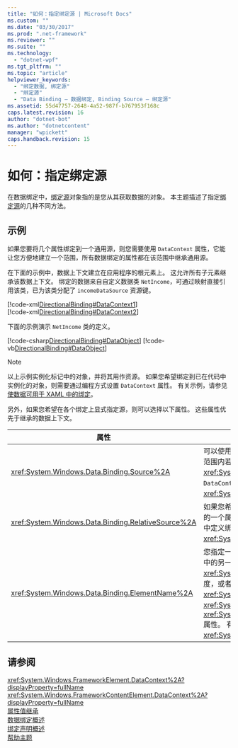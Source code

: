 ```yaml
---
title: "如何：指定绑定源 | Microsoft Docs"
ms.custom: ""
ms.date: "03/30/2017"
ms.prod: ".net-framework"
ms.reviewer: ""
ms.suite: ""
ms.technology: 
  - "dotnet-wpf"
ms.tgt_pltfrm: ""
ms.topic: "article"
helpviewer_keywords: 
  - "绑定数据, 绑定源"
  - "绑定源"
  - "Data Binding — 数据绑定, Binding Source — 绑定源"
ms.assetid: 55d47757-2648-4a52-987f-b767953f168c
caps.latest.revision: 16
author: "dotnet-bot"
ms.author: "dotnetcontent"
manager: "wpickett"
caps.handback.revision: 15
---
```

# 如何：指定绑定源
在数据绑定中，[绑定源](GTMT)对象指的是您从其获取数据的对象。  本主题描述了指定[绑定源](GTMT)的几种不同方法。  
  
## 示例  
 如果您要将几个属性绑定到一个通用源，则您需要使用 `DataContext` 属性，它能让您方便地建立一个范围，所有数据绑定的属性都在该范围中继承通用源。  
  
 在下面的示例中，数据上下文建立在应用程序的根元素上。  这允许所有子元素继承该数据上下文。  绑定的数据来自自定义数据类 `NetIncome`，可通过映射直接引用该类，已为该类分配了 `incomeDataSource` 资源键。  
  
 [!code-xml[DirectionalBinding#DataContext1](../../../../samples/snippets/csharp/VS_Snippets_Wpf/DirectionalBinding/CSharp/Page1.xaml#datacontext1)]  
[!code-xml[DirectionalBinding#DataContext2](../../../../samples/snippets/csharp/VS_Snippets_Wpf/DirectionalBinding/CSharp/Page1.xaml#datacontext2)]  
  
 下面的示例演示 `NetIncome` 类的定义。  
  
 [!code-csharp[DirectionalBinding#DataObject](../../../../samples/snippets/csharp/VS_Snippets_Wpf/DirectionalBinding/CSharp/billsdata.cs#dataobject)]
 [!code-vb[DirectionalBinding#DataObject](../../../../samples/snippets/visualbasic/VS_Snippets_Wpf/DirectionalBinding/VisualBasic/NetIncome.vb#dataobject)]  
  
> [!NOTE]
>  以上示例实例化标记中的对象，并将其用作资源。  如果您希望绑定到已在代码中实例化的对象，则需要通过编程方式设置 `DataContext` 属性。  有关示例，请参见[使数据可用于 XAML 中的绑定](../../../../docs/framework/wpf/data/how-to-make-data-available-for-binding-in-xaml.md)。  
  
 另外，如果您希望在各个绑定上显式指定源，则可以选择以下属性。  这些属性优先于继承的数据上下文。  
  
|属性|说明|  
|--------|--------|  
|<xref:System.Windows.Data.Binding.Source%2A>|可以使用此属性来将源设置为对象的实例。  如果您不需要建立范围（在此范围内若干属性继承同一数据上下文）的功能，您可以使用 <xref:System.Windows.Data.Binding.Source%2A> 属性，而不是 `DataContext` 属性。  有关更多信息，请参见 <xref:System.Windows.Data.Binding.Source%2A>。|  
|<xref:System.Windows.Data.Binding.RelativeSource%2A>|如果您希望指定相对于[绑定目标](GTMT)位置的源，这是有用的。  当您想要将元素的一个属性绑定到同一元素的另一个属性时，或者如果您正在样式或模板中定义绑定，您可能需要使用此属性。  有关更多信息，请参见 <xref:System.Windows.Data.Binding.RelativeSource%2A>。|  
|<xref:System.Windows.Data.Binding.ElementName%2A>|您指定一个表示您希望绑定到的元素的字符串。  当您希望绑定到应用程序中的另一个元素的属性时，这是有用的。  例如，如果您希望使用 <xref:System.Windows.Controls.Slider> 控制应用程序中另一个控件的高度，或者如果您希望将控件的 <xref:System.Windows.Controls.ContentControl.Content%2A> 绑定到 <xref:System.Windows.Controls.ListBox> 控件的 <xref:System.Windows.Controls.Primitives.Selector.SelectedValue%2A> 属性。  有关更多信息，请参见 <xref:System.Windows.Data.Binding.ElementName%2A>。|  
  
## 请参阅  
 <xref:System.Windows.FrameworkElement.DataContext%2A?displayProperty=fullName>   
 <xref:System.Windows.FrameworkContentElement.DataContext%2A?displayProperty=fullName>   
 [属性值继承](../../../../docs/framework/wpf/advanced/property-value-inheritance.md)   
 [数据绑定概述](../../../../docs/framework/wpf/data/data-binding-overview.md)   
 [绑定声明概述](../../../../docs/framework/wpf/data/binding-declarations-overview.md)   
 [帮助主题](../../../../docs/framework/wpf/data/data-binding-how-to-topics.md)